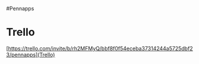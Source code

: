 #Pennapps
# Trello
[https://trello.com/invite/b/rh2MFMyQ/bbf8f0f54eceba37314244a5725dbf23/pennapps](Trello)

